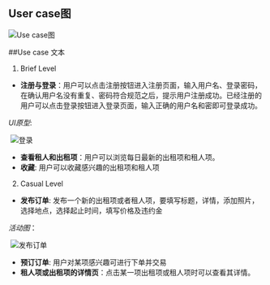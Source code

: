 
## User case图
![Use case图][1]

##Use case 文本

 1. Brief Level
 - **注册与登录**：用户可以点击注册按钮进入注册页面，输入用户名、登录密码，在确认用户名没有重复、密码符合规范之后，提示用户注册成功。已经注册的用户可以点击登录按钮进入登录页面，输入正确的用户名和密即可登录成功。
 
 *UI原型*:
 
  ![登录][2] 
 - **查看租人和出租项**：用户可以浏览每日最新的出租项和租人项。
 - **收藏**: 用户可以收藏感兴趣的出租项和租人项
 
 2. Casual Level
 - **发布订单**: 发布一个新的出租项或者租人项，要填写标题，详情，添加照片，选择地点，选择起止时间，填写价格及违约金
 
 *活动图*：
 
  ![发布订单][3] 
  
 - **预订订单**: 用户对某项感兴趣可进行下单并交易
 - **租人项或出租项的详情页**：点击某一项出租项或租人项时可以查看其详情。

 
 
  [1]: https://github.com/team-work-GuangZhou/Guangzhou/blob/master/assets/UML/用例图.png
  [2]: https://github.com/team-work-GuangZhou/Guangzhou/blob/master/assets/UI/登录.png
  [3]: https://github.com/team-work-GuangZhou/Guangzhou/blob/master/assets/UML/发布订单case.PNG
  [4]: https://github.com/team-work-GuangZhou/Guangzhou/blob/master/assets/UI/出租页.png
  [5]: https://github.com/team-work-GuangZhou/Guangzhou/blob/master/assets/UI/详情页.png
  [6]: https://github.com/team-work-GuangZhou/Guangzhou/blob/master/assets/UI/下单页.png
  [7]: https://github.com/team-work-GuangZhou/Guangzhou/blob/master/assets/UI/下单成功页.png
  [8]: https://github.com/team-work-GuangZhou/Guangzhou/blob/master/assets/UI/订单页地点打卡.png
  [9]: https://github.com/team-work-GuangZhou/Guangzhou/blob/master/assets/UI/发布页.png
  [10]: https://github.com/team-work-GuangZhou/Guangzhou/blob/master/assets/UI/地点打卡页.png
  [11]: https://github.com/team-work-GuangZhou/Guangzhou/blob/master/assets/UI/发布成功.png
  [12]: https://github.com/team-work-GuangZhou/Guangzhou/blob/master/assets/UI/订单页.png
  [13]: https://github.com/team-work-GuangZhou/Guangzhou/blob/master/assets/UI/个人页.png
